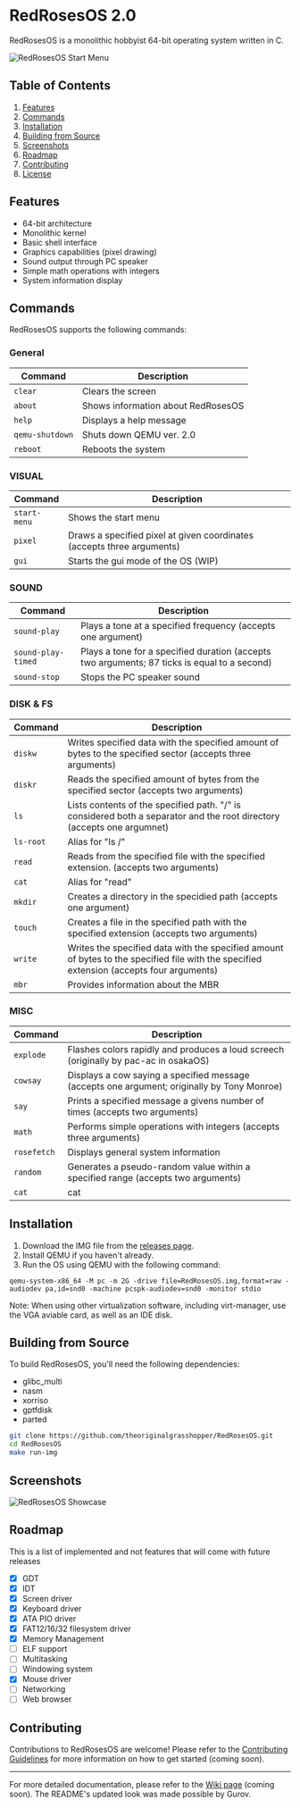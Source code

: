 # RedRosesOS 2.0

RedRosesOS is a monolithic hobbyist 64-bit operating system written in C.

![RedRosesOS Start Menu](https://github.com/theoriginalgrasshopper/RedRosesOS/blob/main/start_menu.png?raw=true)

## Table of Contents

1. [Features](#features)
2. [Commands](#commands)
3. [Installation](#installation)
4. [Building from Source](#building-from-source)
5. [Screenshots](#screenshots)
6. [Roadmap](#roadmap)
7. [Contributing](#contributing)
8. [License](#license)

## Features

- 64-bit architecture
- Monolithic kernel
- Basic shell interface
- Graphics capabilities (pixel drawing)
- Sound output through PC speaker
- Simple math operations with integers
- System information display

## Commands

RedRosesOS supports the following commands:

### General

| Command | Description |
|---------|-------------|
| `clear` | Clears the screen |
| `about` | Shows information about RedRosesOS |
| `help` | Displays a help message |
| `qemu-shutdown` | Shuts down QEMU ver. 2.0 |
| `reboot` | Reboots the system |

### VISUAL

| Command | Description |
|---------|-------------|
| `start-menu` | Shows the start menu |
| `pixel` | Draws a specified pixel at given coordinates (accepts three arguments) |
| `gui` | Starts the gui mode of the OS (WIP) |


### SOUND

| Command | Description |
|---------|-------------|
| `sound-play` | Plays a tone at a specified frequency (accepts one argument) |
| `sound-play-timed` | Plays a tone for a specified duration (accepts two arguments; 87 ticks is equal to a second) |
| `sound-stop` | Stops the PC speaker sound |

### DISK & FS

| Command | Description |
|---------|-------------| 
| `diskw` | Writes specified data with the specified amount of bytes to the specified sector (accepts three arguments) |
| `diskr` | Reads the specified amount of bytes from the specified sector (accepts two arguments) |
| `ls` | Lists contents of the specified path. "/" is considered both a separator and the root directory (accepts one argumnet) |
| `ls-root` | Alias for "ls /" |
| `read` | Reads from the specified file with the specified extension. (accepts two arguments) |
| `cat` | Alias for "read" |
| `mkdir` | Creates a directory in the specidied path (accepts one argument) |
| `touch` | Creates a file in the specified path with the specified extension (accepts two arguments) | 
| `write` | Writes the specified data with the specified amount of bytes to the specified file with the specified extension (accepts four arguments) |
| `mbr` | Provides information about the MBR

### MISC

| Command | Description |
|---------|-------------|
| `explode` | Flashes colors rapidly and produces a loud screech (originally by pac-ac in osakaOS) |
| `cowsay` | Displays a cow saying a specified message (accepts one argument; originally by Tony Monroe) |
| `say` | Prints a specified message a givens number of times (accepts two arguments) |
| `math` | Performs simple operations with integers (accepts three arguments) |
| `rosefetch` | Displays general system information |
| `random` | Generates a pseudo-random value within a specified range (accepts two arguments) |
| `cat` | cat |

## Installation

1. Download the IMG file from the [releases page](https://github.com/theoriginalgrasshopper/RedRosesOS/releases).
2. Install QEMU if you haven't already.
3. Run the OS using QEMU with the following command:

```
qemu-system-x86_64 -M pc -m 2G -drive file=RedRosesOS.img,format=raw -audiodev pa,id=snd0 -machine pcspk-audiodev=snd0 -monitor stdio
```

Note: When using other virtualization software, including virt-manager, use the VGA aviable card, as well as an IDE disk.

## Building from Source

To build RedRosesOS, you'll need the following dependencies:

- glibc_multi
- nasm
- xorriso
- gptfdisk
- parted

```bash
git clone https://github.com/theoriginalgrasshopper/RedRosesOS.git
cd RedRosesOS
make run-img
```

## Screenshots

![RedRosesOS Showcase](https://github.com/theoriginalgrasshopper/RedRosesOS/blob/main/showcase.png?raw=true)

## Roadmap

This is a list of implemented and not features that will come with future releases

- [x] GDT 
- [x] IDT 
- [x] Screen driver
- [x] Keyboard driver
- [X] ATA PIO driver
- [X] FAT12/16/32 filesystem driver
- [X] Memory Management
- [ ] ELF support
- [ ] Multitasking
- [ ] Windowing system
- [X] Mouse driver
- [ ] Networking 
- [ ] Web browser

## Contributing

Contributions to RedRosesOS are welcome! Please refer to the [Contributing Guidelines](CONTRIBUTING.md) for more information on how to get started (coming soon).

---------

For more detailed documentation, please refer to the [Wiki page](https://github.com/theoriginalgrasshopper/RedRosesOS/wiki) (coming soon).
The README's updated look was made possible by Gurov.

